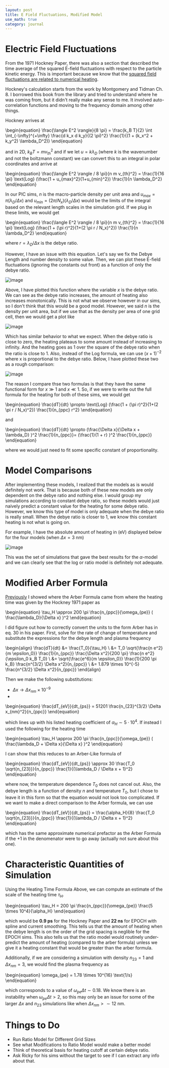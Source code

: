 ```yaml
---
layout: post
title: E Field Fluctuations, Modified Model
use_math: true
category: journal
---
```



# Electric Field Fluctuations

From the 1971 Hockney Paper, there was also a section that described the time average of the squared E-field fluctuations with respect to the particle kinetic energy. This is important because we know that the [squared field fluctuations are related to numerical heating](https://ronak-n-desai.github.io/osunotebook/22sum7/). 

Hockney's calculation starts from the work by Montgomery and Tidman Ch. 8. I borrowed this book from the library and tried to understand where he was coming from, but it didn't really make any sense to me. It involved auto-correlation functions and moving to the frequency domain among other things. 

Hockney arrives at 

\begin{equation}
\frac{\langle E^2 \rangle}{8 \pi} = \frac{k_B T}{2} \int \int_{-\infty}^{+\infty} \frac{d k_x d k_y}{(2 \pi)^2} \frac{1}{(1 + (k_x^2 + k_y^2) \lambda_D^2)}
\end{equation}

and in 2D, $k_B T = mv_{th}^2$ and if we let $u = k \lambda_D$ (where $k$ is the wavenumber and not the boltzmann constant) we can convert this to an integral in polar coordinates and arrive at

\begin{equation}
\frac{\langle E^2 \rangle / 8 \pi}{n m v_{th}^2} = \frac{1}{16 \pi} \text{Log} \(\frac{1 + u_{max}^2}{1+u_{min}^2}\) \frac{1}{n \lambda_D^2}
\end{equation}

In our PIC sims, $n$ is the macro-particle density per unit area and $u_{max} = \pi (\lambda_D / \Delta x)$ and $u_{min} = (2 \pi / N_x)(\lambda_D / \Delta x)$ would be the limits of the integral based on the relevant length scales in the simulation grid. If we plug in these limits, we would get

\begin{equation}
\frac{\langle E^2 \rangle / 8 \pi}{n m v_{th}^2} = \frac{1}{16 \pi} \text{Log} \(\frac{1 + (\pi r)^2}{1+(2 \pi r / N_x)^2}\) \frac{1}{n \lambda_D^2}
\end{equation}

where $r = \lambda_D / \Delta x$ is the debye ratio.

However, I have an issue with this equation. Let's say we fix the Debye Length and number density to some value. Then, we can plot these E-field fluctuations (ignoring the constants out front) as a function of only the debye ratio. 

![image](https://user-images.githubusercontent.com/98538788/188525509-3542dff2-1cca-4043-a422-7922a39d170d.png)

Above, I have plotted this function where the variable $x$ is the debye ratio. We can see as the debye ratio increases, the amount of heating also increases monotonically. This is not what we observe however in our sims, so I don't think that this would be a good model. However, we said $n$ is the density per unit area, but if we use that as the density per area of one grid cell, then we would get a plot like

![image](https://user-images.githubusercontent.com/98538788/188527991-9d457a5f-765c-40b9-b6b0-829a9ee2b407.png)

Which has similar behavior to what we expect. When the debye ratio is close to zero, the heating plateaus to some amount instead of increasing to infinity. And the heating goes as 1 over the square of the debye ratio when the ratio is close to 1. Also, instead of the Log formula, we can use $(x+1)^{-2}$ where x is proportional to the debye ratio. Below, I have plotted these two as a rough comparison: 

![image](https://user-images.githubusercontent.com/98538788/188727915-08285ce2-4a36-4836-a37f-c2621af37863.png)

The reason I compare thse two formulas is that they have the same functional form for $x \gg 1$ and $x \ll 1$. So, if we were to write out the full formula for the heating for both of these sims, we would get

\begin{equation}
\frac{dT}{dt} \propto \text{Log} \(\frac{1 + (\pi r)^2}{1+(2 \pi r / N_x)^2}\) \frac{1}{n_{ppc} r^2}
\end{equation}

and 

\begin{equation}
\frac{dT}{dt} \propto \(\frac{\Delta x}{\Delta x + \lambda_D} \)^2 \frac{1}{n_{ppc}}= \(\frac{1}{1 + r} \)^2 \frac{1}{n_{ppc}}
\end{equation}

where we would just need to fit some specific constant of proportionality.

# Model Comparisons

After implementing these models, I realized that the models as is would definitely not work. That is because both of these new models are only dependent on the debye ratio and nothing else. I would group my simulations according to constant debye ratio, so these models would just naively predict a constant value for the heating for some debye ratio. However, we know this type of model is only adequate when the debye ratio is really small. When the debye ratio is closer to 1, we know this constant heating is not what is going on. 

For example, I have the absolute amount of heating in (eV) displayed below for the four models (when $\Delta x = 3$ nm)

![image](https://user-images.githubusercontent.com/98538788/188726331-e57492d9-5814-47ec-a3e5-d71beed7d551.png)

This was the set of simulations that gave the best results for the $\alpha$-model and we can clearly see that the log or ratio model is definitely not adequate.

# Modified Arber Formula

[Previously](https://ronak-n-desai.github.io/osunotebook/22sum7/) I showed where the Arber Formula came from where the heating time was given by the Hockney 1971 paper as 

\begin{equation}
\tau_H \approx 200 \pi \frac{n_{ppc}}{\omega_{pe}} \( \frac{\lambda_D}{\Delta x} \)^2
\end{equation}

I did figure out how to correctly convert the units to the form Arber has in eq. 30 in his paper. First, solve for the rate of change of temperature and substitute the expressions for the debye length and plasma frequency

\begin{align}
\frac{dT}{dt} &= \frac{T_0}{\tau_H} \\
&= T_0 \sqrt{\frac{n e^2}{m \epsilon_0}} \frac{1}{n_{ppc}} \frac{\Delta x^2}{200 \pi} \frac{n e^2}{\epsilon_0 k_B T_0} \\
&= \sqrt{\frac{e^6}{m \epsilon_0}} \frac{1}{200 \pi k_B} \frac{n^{3/2} \Delta x^2}{n_{ppc}} \\
&= 1.879 \times 10^{-5} \frac{n^{3/2} \Delta x^2}{n_{ppc}}
\end{align}

Then we make the following substitutions: 
- $\Delta x \rightarrow \Delta x_{nm} \times 10^{-9}$
- 



\begin{equation}
 \frac{dT_{eV}}{dt_{ps}} = 51201 \frac{n_{23}^{3/2} \Delta x_{nm}^2}{n_{ppc}}
\end{equation}

which lines up with his listed heating coefficient of $\alpha_H \sim 5 \cdot 10^4$. If instead I used the following for the heating time

\begin{equation}
\tau_H \approx 200 \pi \frac{n_{ppc}}{\omega_{pe}} \( \frac{\lambda_D + \Delta x}{\Delta x} \)^2
\end{equation}

I can show that this reduces to an Arber-Like formula of 

\begin{equation}
\frac{dT_{eV}}{dt_{ps}} \approx 30 \frac{T_0 \sqrt{n_{23}}}{n_{ppc}} \frac{1}{(\lambda_D / \Delta x + 1)^2}
\end{equation}

where now, the temperature dependence $T_0$ does not cancel out. Also, the debye length is a function of density $n$ and temperature $T_0$, but I chose to leave it in this form so that the equation would not look too complicated. If we want to make a direct comparison to the Arber formula, we can use 

\begin{equation}
\frac{dT_{eV}}{dt_{ps}} = \frac{\alpha_H}{8} \frac{T_0 \sqrt{n_{23}}}{n_{ppc}} \frac{1}{(\lambda_D / \Delta x + 1)^2}
\end{equation}

which has the same approximate numerical prefactor as the Arber Formula if the +1 in the denomenator were to go away (actually not sure about this one).

# Characteristic Quantities of Simulation

Using the Heating Time Formula Above, we can compute an estimate of the scale of the heating time $\tau_H$. 

\begin{equation}
  \tau_H = 200 \pi \frac{n_{ppc}}{\omega_{pe}} \frac{5 \times 10^4}{\alpha_H}
\end{equation}

which would be **0.9 ps** for the Hockney Paper and **22 ns** for EPOCH with spline and current smoothing. This tells us that the amount of heating when the debye length is on the order of the grid spacing is neglible for the EPOCH sims. This also tells us that the ratio model would routinely under-predict the amount of heating (compared to the arber formula) unless we give it a heating constant that would be greater than the arber formula.

Additionally, if we are considering a simulation with density $n_{23} = 1$ and $\Delta x_{nm} = 3$, we would find the plasma frequency as 

\begin{equation}
  \omega_{pe} = 1.78 \times 10^{16} \text{1/s}
\end{equation}

which corresponds to a value of $\omega_{pe} \Delta t \sim 0.18$. We know there is an instability when $\omega_{pe} \Delta t > 2$, so this may only be an issue for some of the larger $\Delta x$ and $n_{23}$ simulations like when $\Delta x_{nm} > \sim 12$ nm.

# Things to Do
- Run Ratio Model for Different Grid Sizes
- See what Modifications to Ratio Model would make a better model
- Think of theoretical basis for heating cutoff at certain debye ratio.
- Ask Ricky for his sims without the target to see if I can extract any info about that.
